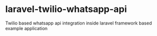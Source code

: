 # laravel-twilio-whatsapp-api
Twilio based whatsapp api integration inside laravel framework based example application
